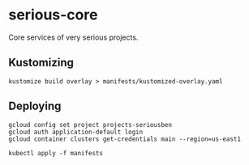 # serious-core

Core services of very serious projects.

## Kustomizing

```
kustomize build overlay > manifests/kustomized-overlay.yaml
```

## Deploying

```
gcloud config set project projects-seriousben
gcloud auth application-default login
gcloud container clusters get-credentials main --region=us-east1

kubectl apply -f manifests
```